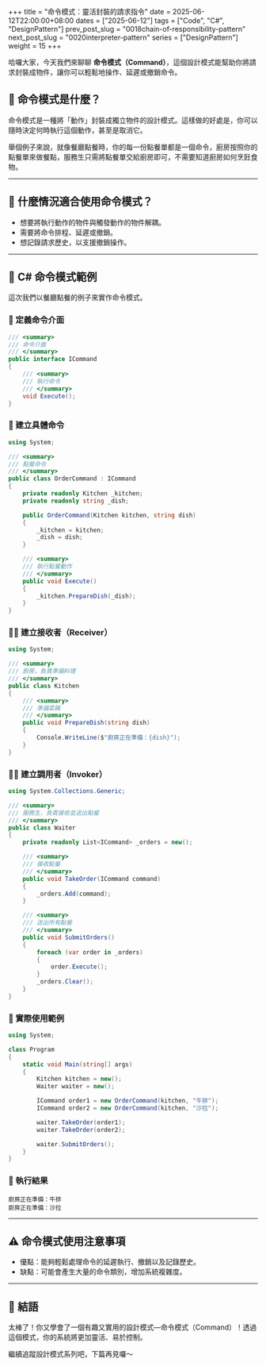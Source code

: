+++
title = "命令模式：靈活封裝的請求指令"
date = 2025-06-12T22:00:00+08:00
dates = ["2025-06-12"]
tags = ["Code", "C#", "DesignPattern"]
prev_post_slug = "0018chain-of-responsibility-pattern"
next_post_slug = "0020interpreter-pattern"
series = ["DesignPattern"]
weight = 15
+++

哈囉大家，今天我們來聊聊 **命令模式（Command）**，這個設計模式能幫助你將請求封裝成物件，讓你可以輕鬆地操作、延遲或撤銷命令。

## 🌟 命令模式是什麼？

命令模式是一種將「動作」封裝成獨立物件的設計模式。這樣做的好處是，你可以隨時決定何時執行這個動作，甚至是取消它。

舉個例子來說，就像餐廳點餐時，你的每一份點餐單都是一個命令，廚房按照你的點餐單來做餐點，服務生只需將點餐單交給廚房即可，不需要知道廚房如何烹飪食物。

---

## 🤔 什麼情況適合使用命令模式？

- 想要將執行動作的物件與觸發動作的物件解耦。
- 需要將命令排程、延遲或撤銷。
- 想記錄請求歷史，以支援撤銷操作。

---

## 🍔 C# 命令模式範例

這次我們以餐廳點餐的例子來實作命令模式。

### 📝 定義命令介面

```csharp
/// <summary>
/// 命令介面
/// </summary>
public interface ICommand
{
    /// <summary>
    /// 執行命令
    /// </summary>
    void Execute();
}
```

### 🍲 建立具體命令

```csharp
using System;

/// <summary>
/// 點餐命令
/// </summary>
public class OrderCommand : ICommand
{
    private readonly Kitchen _kitchen;
    private readonly string _dish;

    public OrderCommand(Kitchen kitchen, string dish)
    {
        _kitchen = kitchen;
        _dish = dish;
    }

    /// <summary>
    /// 執行點餐動作
    /// </summary>
    public void Execute()
    {
        _kitchen.PrepareDish(_dish);
    }
}
```

### 👨‍🍳 建立接收者（Receiver）

```csharp
using System;

/// <summary>
/// 廚房，負責準備料理
/// </summary>
public class Kitchen
{
    /// <summary>
    /// 準備菜餚
    /// </summary>
    public void PrepareDish(string dish)
    {
        Console.WriteLine($"廚房正在準備：{dish}");
    }
}
```

### 🧑‍💼 建立調用者（Invoker）

```csharp
using System.Collections.Generic;

/// <summary>
/// 服務生，負責接收並送出點餐
/// </summary>
public class Waiter
{
    private readonly List<ICommand> _orders = new();

    /// <summary>
    /// 接收點餐
    /// </summary>
    public void TakeOrder(ICommand command)
    {
        _orders.Add(command);
    }

    /// <summary>
    /// 送出所有點餐
    /// </summary>
    public void SubmitOrders()
    {
        foreach (var order in _orders)
        {
            order.Execute();
        }
        _orders.Clear();
    }
}
```

### 🚀 實際使用範例

```csharp
using System;

class Program
{
    static void Main(string[] args)
    {
        Kitchen kitchen = new();
        Waiter waiter = new();

        ICommand order1 = new OrderCommand(kitchen, "牛排");
        ICommand order2 = new OrderCommand(kitchen, "沙拉");

        waiter.TakeOrder(order1);
        waiter.TakeOrder(order2);

        waiter.SubmitOrders();
    }
}
```

### 🎯 執行結果

```
廚房正在準備：牛排
廚房正在準備：沙拉
```

---

## ⚠️ 命令模式使用注意事項

- 優點：能夠輕鬆處理命令的延遲執行、撤銷以及記錄歷史。
- 缺點：可能會產生大量的命令類別，增加系統複雜度。

---

## 🎉 結語

太棒了！你又學會了一個有趣又實用的設計模式—命令模式（Command）！透過這個模式，你的系統將更加靈活、易於控制。

繼續追蹤設計模式系列吧，下篇再見囉～

